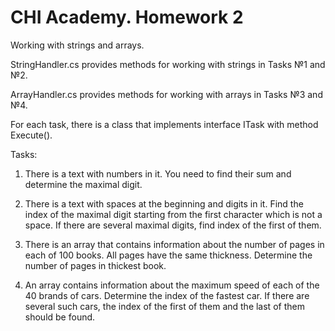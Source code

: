 # CHI Academy. Homework 2

Working with strings and arrays. 

StringHandler.cs provides methods for working with strings in Tasks №1 and №2.

ArrayHandler.cs provides methods for working with arrays in Tasks №3 and №4.

For each task, there is a class that implements interface ITask with method Execute(). 

Tasks:

1. There is a text with numbers in it. You need to find their sum and determine the maximal digit.

2. There is a text with spaces at the beginning and digits in it. Find the index of the maximal digit starting from the first character which is not a space. If there are several maximal digits, find index of the first of them.

3. There is an array that contains information about the number of pages in each of 100 books. All pages have the same thickness. Determine the number of pages in thickest book.

4. An array contains information about the maximum speed of each of the 40 brands of cars. Determine the index of the fastest car. If there are several such cars, the index of the first of them and the last of them should be found.
